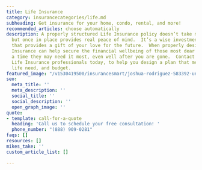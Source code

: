 ```yaml
---
title: Life Insurance
category: insurancecategories/life.md
subheading: Get insurance for your home, condo, rental, and more!
recommended_articles: choose automatically
description: A properly structured Life Insurance policy doesn’t take money from you,
  but once in place provides real peace of mind.  It’s a wise investment made today,
  that provides a gift of your love for the future.  When properly designed, Life
  Insurance can help secure the financial wellbeing of those most dear to you, at
  a time they may need it most, even well after you are gone.  Contact one of our
  Life Insurance professionals today, to help you design a plan that meets your personal
  life need, and budget.
featured_image: "/v1530419500/insurancesmart/joshua-rodriguez-583392-unsplash.jpg"
seo:
  meta_title: ''
  meta_description: ''
  social_title: ''
  social_description: ''
  open_graph_image: ''
quote:
- template: call-for-a-quote
  heading: 'Call us to schedule your free consultation! '
  phone_number: "(888) 909-0281"
faqs: []
resources: []
mikes_take: ''
custom_article_list: []

---
```


